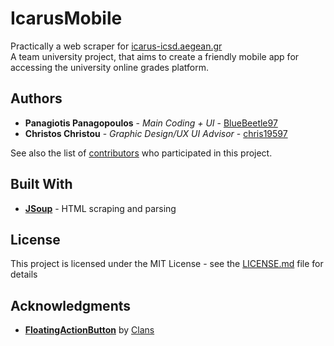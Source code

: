 # IcarusMobile
Practically a web scraper for [icarus-icsd.aegean.gr](https://icarus-icsd.aegean.gr)<br />
A team university project, that aims to create a friendly mobile app for accessing the university online grades platform.

## Authors

* **Panagiotis Panagopoulos** - *Main Coding + UI* - [BlueBeetle97](https://github.com/BlueBeetle97)
* **Christos Christou** - *Graphic Design/UX UI Advisor* - [chris19597](https://github.com/chris19597)

See also the list of [contributors](https://github.com/BlueBeetle97/IcarusMobile/contributors) who participated in this project.

## Built With

* [**JSoup**](https://jsoup.org) - HTML scraping and parsing

## License

This project is licensed under the MIT License - see the [LICENSE.md](LICENSE.md) file for details

## Acknowledgments

*  [**FloatingActionButton**](https://github.com/Clans/FloatingActionButton) by [Clans](https://github.com/Clans)
